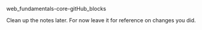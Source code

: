 web_fundamentals-core-gitHub_blocks

Clean up the notes later. For now leave it for reference on changes you did.